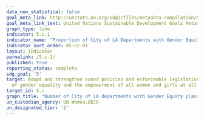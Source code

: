 ```yaml
---
data_non_statistical: false
goal_meta_link: http://unstats.un.org/sdgs/files/metadata-compilation/Metadata-Goal-5.pdf
goal_meta_link_text: United Nations Sustainable Development Goals Metadata (pdf 634kB)
graph_type: line
indicator: 5.c.1
indicator_name: "Proportion of City of LA Departments with Gender Equity plans"
indicator_sort_order: 05-cc-01
layout: indicator
permalink: /5-c-1/
published: true
reporting_status: complete
sdg_goal: '5'
target: Adopt and strengthen sound policies and enforceable legislation for the promotion
  of gender equality and the empowerment of all women and girls at all levels
target_id: 5.c
graph_title: "Number of City of LA departments with Gender Equity plans"
un_custodian_agency: UN Women,OECD
un_designated_tier: '2'
---
```


